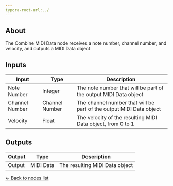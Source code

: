 ```yaml
---
typora-root-url:../
---
```


## About
The Combine MIDI Data node receives a note number, channel number, and velocity, and outputs a MIDI Data object

## Inputs
Input | Type | Description
------------ | ------|-------
Note Number | Integer | The note number that will be part of the output MIDI Data object
Channel Number | Channel Number | The channel number that will be part of the output MIDI Data object
Velocity | Float | The velocity of the resulting MIDI Data object, from 0 to 1

## Outputs
Output | Type| Description
------------ | -------|------
Output | MIDI Data | The resulting MIDI Data object

[<- Back to nodes list](Nodes)
